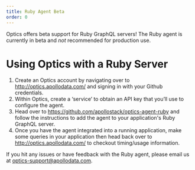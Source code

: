 ```yaml
---
title: Ruby Agent Beta
order: 0
---
```


Optics offers beta support for Ruby GraphQL servers! The Ruby agent is currently in beta and _not_ recommended for production use.

# Using Optics with a Ruby Server

1. Create an Optics account by navigating over to http://optics.apollodata.com/ and signing in with your Github credentials.
2. Within Optics, create a ‘service’ to obtain an API key that you’ll use to configure the agent.
3. Head over to https://github.com/apollostack/optics-agent-ruby and follow the instructions to add the agent to your application's Ruby GraphQL server. 
4. Once you have the agent integrated into a running application, make some queries in your application then head back over to http://optics.apollodata.com/ to checkout timing/usage information.

If you hit any issues or have feedback with the Ruby agent, please email us at optics-support@apollodata.com.

